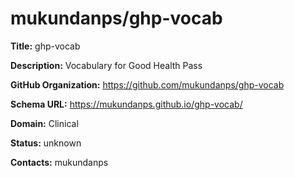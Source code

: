 # mukundanps/ghp-vocab

**Title:** ghp-vocab

**Description:** Vocabulary for Good Health Pass

**GitHub Organization:** https://github.com/mukundanps/ghp-vocab

**Schema URL:** https://mukundanps.github.io/ghp-vocab/



**Domain:** Clinical

**Status:** unknown



**Contacts:** mukundanps